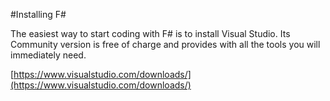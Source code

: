 #Installing F# 

The easiest way to start coding with F# is to install Visual Studio. Its Community version is free of charge and provides with all the tools you will immediately need. 

[https://www.visualstudio.com/downloads/](https://www.visualstudio.com/downloads/)